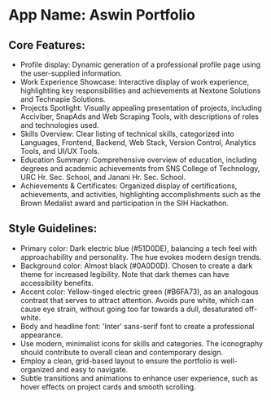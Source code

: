 # **App Name**: Aswin Portfolio

## Core Features:

- Profile display: Dynamic generation of a professional profile page using the user-supplied information.
- Work Experience Showcase: Interactive display of work experience, highlighting key responsibilities and achievements at Nextone Solutions and Technapie Solutions.
- Projects Spotlight: Visually appealing presentation of projects, including Acciviber, SnapAds and Web Scraping Tools, with descriptions of roles and technologies used.
- Skills Overview: Clear listing of technical skills, categorized into Languages, Frontend, Backend, Web Stack, Version Control, Analytics Tools, and UI/UX Tools.
- Education Summary: Comprehensive overview of education, including degrees and academic achievements from SNS College of Technology, URC Hr. Sec. School, and Janani Hr. Sec. School.
- Achievements & Certificates: Organized display of certifications, achievements, and activities, highlighting accomplishments such as the Brown Medalist award and participation in the SIH Hackathon.

## Style Guidelines:

- Primary color: Dark electric blue (#51D0DE), balancing a tech feel with approachability and personality. The hue evokes modern design trends.
- Background color: Almost black (#0A0D0D). Chosen to create a dark theme for increased legibility. Note that dark themes can have accessibility benefits.
- Accent color: Yellow-tinged electric green (#B6FA73), as an analogous contrast that serves to attract attention. Avoids pure white, which can cause eye strain, without going too far towards a dull, desaturated off-white.
- Body and headline font: 'Inter' sans-serif font to create a professional appearance.
- Use modern, minimalist icons for skills and categories. The iconography should contribute to overall clean and contemporary design.
- Employ a clean, grid-based layout to ensure the portfolio is well-organized and easy to navigate.
- Subtle transitions and animations to enhance user experience, such as hover effects on project cards and smooth scrolling.
